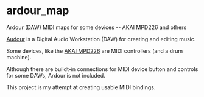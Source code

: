 # ardour_map
Ardour (DAW) MIDI maps for some devices -- AKAI MPD226 and others

[Audour](https://audour.org) is a Digital Audio Workstation (DAW) for creating and editing music.

Some devices, like the [AKAI MPD226](https://www.akaipro.com/usb-pad-controller-with-rgb.html) are MIDI controllers (and a drum machine).

Although there are buildt-in connections for MIDI device button and controls for some DAWs, Ardour is not included.

This project is my attempt at creating usable MIDI bindings.
